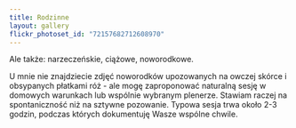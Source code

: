 ```yaml
---
title: Rodzinne
layout: gallery
flickr_photoset_id: "72157682712608970"
---
```

Ale także: narzeczeńskie, ciążowe, noworodkowe. 


U mnie nie znajdziecie zdjęć noworodków upozowanych na owczej skórce i obsypanych płatkami róż - ale mogę zaproponować naturalną sesję w domowych warunkach lub wspólnie wybranym plenerze. Stawiam raczej na spontaniczność niż na sztywne pozowanie. Typowa sesja trwa około 2-3 godzin, podczas których dokumentuję Wasze wspólne chwile. 
